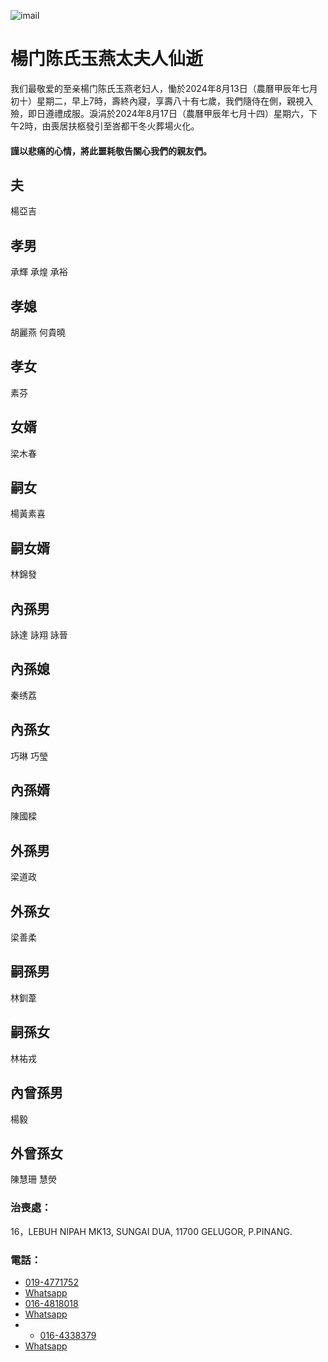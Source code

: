 ![imail](https://github.com/user-attachments/assets/a9a617c6-2222-411d-83dd-55063745cf53)

# 楊门陈氏玉燕太夫人仙逝
我们最敬爱的至亲楊门陈氏玉燕老妇人，慟於2024年8月13日（農曆甲辰年七月初十）星期二，早上7時，壽終內寢，享壽八十有七歲，我們隨侍在側，親視入殮，即日遵禮成服。淚涓於2024年8月17日（農曆甲辰年七月十四）星期六，下午2時，由喪居扶柩發引至峇都干冬火葬場火化。

#### 謹以悲痛的心情，將此噩耗敬告關心我們的親友們。
## 夫
楊亞吉
## 孝男
承輝  承煌  承裕
## 孝媳
胡麗燕  何貴曉
## 孝女
素芬 
## 女婿
梁木春
## 嗣女 
楊黃素喜
## 嗣女婿
林錦發
## 內孫男 
詠達  詠翔  詠晉
## 內孫媳
秦绣荔
## 內孫女
巧琳  巧瑩
## 內孫婿
陳國樑
## 外孫男
梁道政
## 外孫女
梁善柔
## 嗣孫男
林釧葦
## 嗣孫女
林祐戎
## 內曾孫男
楊毅
## 外曾孫女
陳慧珊  慧熒

### 治喪處：
16，LEBUH NIPAH MK13, SUNGAI DUA, 11700 GELUGOR, P.PINANG. 

### 電話：
- [019-4771752](tel:60194771752)
- [Whatsapp](https://api.whatsapp.com/send?phone=60194771752)
- [016-4818018](tel:60164818018)
- [Whatsapp](https://api.whatsapp.com/send?phone=60164818018)
- - [016-4338379](tel:60164338379)
- [Whatsapp](https://api.whatsapp.com/send?phone=60164338379)
